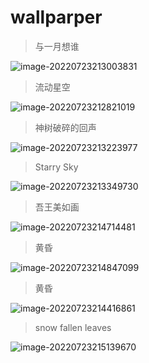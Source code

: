 # wallparper

>与一月想谁

![image-20220723213003831](https://mapstore-1307680469.cos.ap-chongqing.myqcloud.com/img/202207232130480.png)

>流动星空

![image-20220723212821019](https://mapstore-1307680469.cos.ap-chongqing.myqcloud.com/img/202207232128963.png)

>神树破碎的回声

![image-20220723213223977](https://mapstore-1307680469.cos.ap-chongqing.myqcloud.com/img/202207232132677.png)

>Starry Sky

![image-20220723213349730](https://mapstore-1307680469.cos.ap-chongqing.myqcloud.com/img/202207232133424.png)

>吾王美如画

![image-20220723214714481](https://mapstore-1307680469.cos.ap-chongqing.myqcloud.com/img/202207232147187.png)

>黄昏

![image-20220723214847099](https://mapstore-1307680469.cos.ap-chongqing.myqcloud.com/img/202207232148832.png)

>黄昏

![image-20220723214416861](https://mapstore-1307680469.cos.ap-chongqing.myqcloud.com/img/202207232144676.png)



>snow fallen leaves

![image-20220723215139670](https://mapstore-1307680469.cos.ap-chongqing.myqcloud.com/img/202207232151410.png)